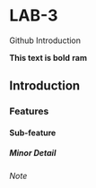 # LAB-3
Github Introduction

**This text is bold**
**ram**

## Introduction

### Features

#### Sub-feature

##### Minor Detail

###### Note
